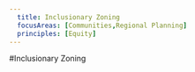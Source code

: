 ```yaml
---
  title: Inclusionary Zoning
  focusAreas: [Communities,Regional Planning]
  principles: [Equity]
---
```

#Inclusionary Zoning